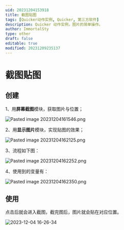 ```yaml
---
uid: 20231204153918
title: 截图贴图
tags: [Quicker动作实例, Quicker, 第三方软件]
description: Quicker 动作实例，图片的简单操作。
author: ImmortalSty
type: other
draft: false
editable: true
modified: 20231209235137
---
```


# 截图贴图

## 创建

1、用**屏幕截图**模块，获取图片与位置；

   ![Pasted image 20231204161546.png](https://cdn.pkmer.cn/images/202312092349074.png!pkmer)

2、用**显示图片**模块，实现贴图的效果；

![Pasted image 20231204162125.png](https://cdn.pkmer.cn/images/202312092348823.png!pkmer)

3、流程如下图：

  ![Pasted image 20231204162252.png](https://cdn.pkmer.cn/images/202312092349600.png!pkmer)

4、使用到的变量有：

![Pasted image 20231204162350.png](https://cdn.pkmer.cn/images/202312092351571.png!pkmer)

## 使用

点击后就会进入截图，截完图后，图片就会贴在对应位置。

![2023-12-04 16-26-34](https://cdn.pkmer.cn/images/202312092351789.gif)